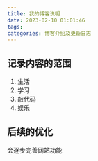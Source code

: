 ```yaml
---
title: 我的博客说明
date: 2023-02-10 01:01:46
tags:
categories: 博客介绍及更新日志
---
```

## 记录内容的范围
1. 生活
2. 学习
3. 敲代码
4. 娱乐
## 后续的优化
会逐步完善网站功能